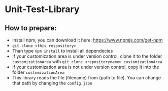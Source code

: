 # Unit-Test-Library
## How to prepare:
- Install npm, you can download it here: https://www.npmjs.com/get-npm
- ```git clone <this respository>```
- Than type ```npm install``` to install all dependecies
- If your customization area is under version control, clone it to the folder ```customizationArea``` with ```git clone <repositoryname> customizationArea```
- If your customization area is not under version control, copy it into the folder ```customizationArea```
- This library reads the file (filename) from (path to file). You can change that path by changing the ```config.json```
